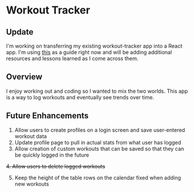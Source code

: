 # Workout Tracker
## Update
I'm working on transferring my existing workout-tracker app into a React app. I'm using [this](https://medium.com/@krithix/multi-page-website-with-react-in-2017-f6f2af326526) as a guide right now and will be adding additional resources and lessons learned as I come across them.

## Overview
I enjoy working out and coding so I wanted to mix the two worlds. This app is a way to log workouts and eventually see trends over time. 

## Future Enhancements
1. Allow users to create profiles on a login screen and save user-entered workout data
2. Update profile page to pull in actual stats from what user has logged
3. Allow creation of custom workouts that can be saved so that they can be quickly logged in the future

~~4. Allow users to delete logged workouts~~

5. Keep the height of the table rows on the calendar fixed when adding new workouts
